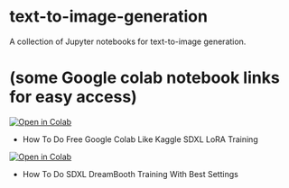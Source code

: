 # text-to-image-generation
 A collection of Jupyter notebooks for text-to-image generation.

# (some Google colab notebook links for easy access)

[![Open in Colab](https://colab.research.google.com/assets/colab-badge.svg)](https://colab.research.google.com/drive/1N4G-yJ0XogAO5v4CKfM38V6C0Xdf-FkK)
 - How To Do Free Google Colab Like Kaggle SDXL LoRA Training

[![Open in Colab](https://colab.research.google.com/assets/colab-badge.svg)](https://colab.research.google.com/drive/1S6ueS7fW7q2v4rsOg44D2nERGSigfwWj)
 - How To Do SDXL DreamBooth Training With Best Settings
 